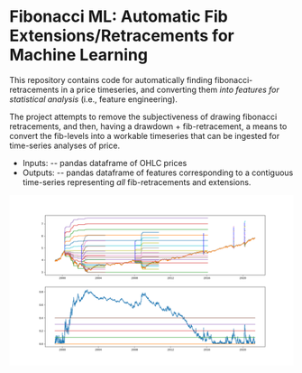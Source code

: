 # Fibonacci ML: Automatic Fib Extensions/Retracements for Machine Learning

This repository contains code for automatically finding fibonacci-retracements in a price timeseries, and converting them _into features for statistical analysis_ (i.e., feature engineering).

The project attempts to remove the subjectiveness of drawing fibonacci retracements, and then, having a drawdown + fib-retracement, a means to convert the fib-levels into a workable timeseries that can be ingested for time-series analyses of price.

- Inputs:
-- pandas dataframe of OHLC prices
- Outputs:
-- pandas dataframe of features corresponding to a contiguous time-series representing *all* fib-retracements and extensions.

![](img/fibonacci_timeseries.png?raw=true)